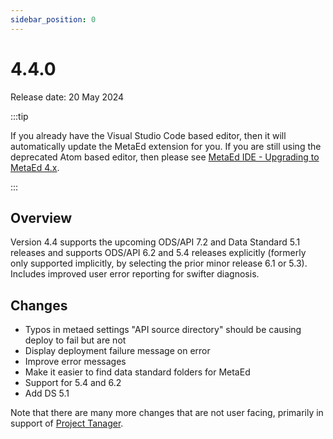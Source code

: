 ```yaml
---
sidebar_position: 0
---
```


# 4.4.0

Release date: 20 May 2024

:::tip

If you already have the Visual Studio Code based editor, then it will
automatically update the MetaEd extension for you. If you are still using the
deprecated Atom based editor, then please see [MetaEd IDE - Upgrading to MetaEd
4.x](./ide-user-guide/upgrading-to-metaed-4x.md).

:::

## Overview

Version 4.4 supports the upcoming ODS/API 7.2 and Data Standard 5.1 releases and
supports ODS/API 6.2 and 5.4 releases explicitly (formerly only supported
implicitly, by selecting the prior minor release 6.1 or 5.3). Includes improved
user error reporting for swifter diagnosis.

## Changes

* Typos in metaed settings "API source directory" should be causing deploy to
  fail but are not
* Display deployment failure message on error
* Improve error messages
* Make it easier to find data standard folders for MetaEd
* Support for 5.4 and 6.2
* Add DS 5.1

Note that there are many more changes that are not user facing, primarily in
support of [Project
Tanager](https://github.com/Ed-Fi-Alliance-OSS/Project-Tanager/).
